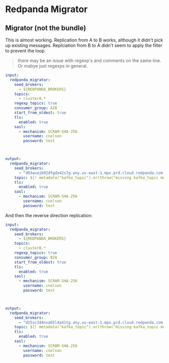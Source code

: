 # Redpanda Migrator


## Migrator (not the bundle)

This is almost working.   Replication from A to B works, although it didn't pick up existing messages.   Replciation from B to A didn't seem to apply the filter to prevent the loop.   

> there may be an issue with regexp's and comments on the same line.  Or mabye just regexps in general.


```yaml
input:
  redpanda_migrator:
    seed_brokers:
      - ${REDPANDA_BROKERS}
    topics:
      - clusterA.*
    regexp_topics: true
    consumer_group: A2B
    start_from_oldest: true
    tls:
      enabled: true
    sasl:
      - mechanism: SCRAM-SHA-256
        username: cnelson
        password: test



output:
  redpanda_migrator:
    seed_brokers:
      - "d03auajb92dfgde42s7g.any.us-east-1.mpx.prd.cloud.redpanda.com:9092"
    topic: ${! metadata("kafka_topic").or(throw("missing kafka_topic metadata")) }
    tls:
      enabled: true
    sasl:
      - mechanism: SCRAM-SHA-256
        username: cnelson
        password: test
```

And then the reverse direction replication:

```yaml
input:
  redpanda_migrator:
    seed_brokers:
      - ${REDPANDA_BROKERS}
    topics:
      - clusterB.*
    regexp_topics: true
    consumer_group: B2A
    start_from_oldest: true
    tls:
      enabled: true
    sasl:
      - mechanism: SCRAM-SHA-256
        username: cnelson
        password: test



output:
  redpanda_migrator:
    seed_brokers:
      - "d25sc344nva65l4a41tg.any.us-east-1.mpx.prd.cloud.redpanda.com:9092"
    topic: ${! metadata("kafka_topic").or(throw("missing kafka_topic metadata")) }
    tls:
      enabled: true
    sasl:
      - mechanism: SCRAM-SHA-256
        username: cnelson
        password: test
```
